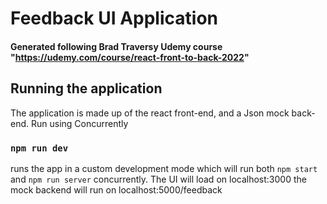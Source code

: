 # Feedback UI Application
#### Generated following Brad Traversy Udemy course "https://udemy.com/course/react-front-to-back-2022"

## Running the application

The application is made up of the react front-end, and a Json mock back-end. Run using Concurrently

### `npm run dev`

runs the app in a custom development mode which will run both `npm start` and `npm run server` concurrently.
The UI will load on localhost:3000
the mock backend will run on localhost:5000/feedback